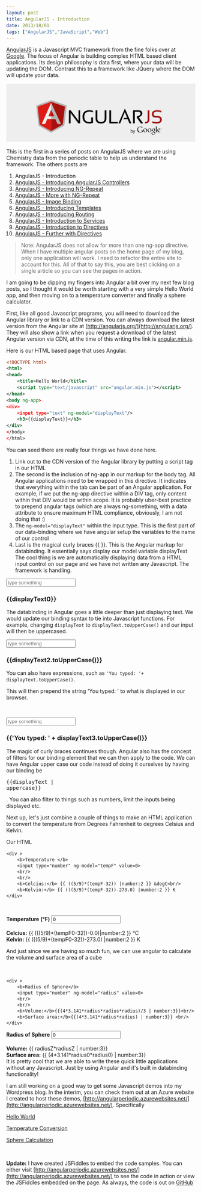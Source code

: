 ```yaml
---
layout: post
title: AngularJS - Introduction
date: 2013/10/01
tags: ["AngularJS","JavaScript","Web"]
---
```


[AngularJS](http://www.angularjs.org) is a Javascript MVC framework from the fine folks over at
[Google](http://www.google.com). The focus of Angular is building complex
 HTML based client applications. Its design philosophy is data first, where your data will be updating the DOM.
 Contrast this to a framework like JQuery where the DOM will update your data.

![AngularJS Logo](angularLogo.png)

This is the first in a series of posts on AngularJS where we are using Chemistry data from the periodic table
to help us understand the framework. The others posts are

1. AngularJS - Introduction
2. [AngularJS - Introducing AngularJS Controllers](http://www.jptacek.com/2013/10/introducing-angularjs-controllers/)
3. [AngularJS - Introducing NG-Repeat](http://www.jptacek.com/2013/10/angularjs-introducing-ng-repeat/)
4. [AngularJS - More with NG-Repeat](http://www.jptacek.com/2014/01/angularjs-further-with-ng-repeat/)
5. [AngularJS - Image Binding](http://www.jptacek.com/2014/01/angularjs-lou-reed/)
6. [AngularJS - Introducing Templates](http://www.jptacek.com/2014/02/angularJS-templates/)
7. [AngularJS - Introducing Routing](http://www.jptacek.com/2014/02/angularJS-IntroToRouting/)
8. [AngularJS - Introduction to Services](http://www.jptacek.com//2014/05/angularJS-Intro-To-Services/)
9. [AngularJS - Introduction to Directives](http://www.jptacek.com/2014/06/angularJS-intro-to-directives/)
10. [AngularJS - Further with Directives](http://www.jptacek.com/2014/12/angularJS-further-with-directives/)

>Note: AngularJS does not allow for more than one ng-app directive. When I have multiple angular posts on
the home page of my blog, only one application will work. I need to refactor the entire site to account for
this. All of that to say this, you are best clicking on a single article so you can see the pages in action.

I am going to be dipping my fingers into Angular a bit over my next few blog posts, so I thought it would be worth
starting with a very simple Hello World app, and then moving on to a temperature converter and finally a
sphere calculator.

First, like all good Javascript programs, you will need to download the Angular library or link to a CDN version.
You can always download the latest version from the Angular site at [http://angularjs.org/](http://angularjs.org/).
They will also show a link when you request a download of the latest Angular version via CDN, at the time of this
writing the link is [angular.min.js](https://ajax.googleapis.com/ajax/libs/angularjs/1.2.12/angular.min.js).

Here is our HTML based page that uses Angular.

```xml
<!DOCTYPE html>
<html>
<head>
    <title>Hello World</title>
    <script type="text/javascript" src="angular.min.js"></script>
</head>
<body ng-app>
<div>
    <input type="text" ng-model="displayText"/>
    <h3>{{displayText}}</h3>
</div>
</body>
</html>
```

You can seed there are really four things we have done here.

1.  Link out to the CDN version of the Angular library by putting a script tag in our HTML
2.  The second is the inclusion of ng-app in our markup for the body tag. All Angular applications need to be
wrapped in this directive. It indicates that everything within the tab can be part of an Angular application.
For example, if we put the ng-app directive within a DIV tag, only content within that DIV would be within scope.
It is probably uber-best practice to prepend angular tags (which are always ng-something, with a data attribute to
ensure maximum HTML compliance, obviously, I am not doing that :)
3.  The ``ng-model="displayText"`` within the input type. This is the first part of our data-binding where we have
angular setup the variables to the name of our control
4.  Last is the magical curly braces {{ }}. This is the Angular markup for databinding. It essentially says
display our model variable displayText
The cool thing is we are automatically displaying data from a HTML input control on our page and we have not
written any Javascript. The framework is handling.

<div id="app" ng-app>

<div>
    <input type="text" ng-model="displayText0" placeholder="type something"/>
    <h3>{{displayText0}}</h3>
</div>

The databinding in Angular goes a little deeper than just displaying text. We would update our binding syntax to
tie into Javascript functions. For example, changing ``displayText`` to
``displayText.toUpperCase()`` and our
input will then be uppercased.




<div>
    <input type="text" ng-model="displayText2" placeholder="type something"/>
    <h3>{{displayText2.toUpperCase()}}</h3>
</div>

You can also have expressions, such as ``'You typed: '+ displayText.toUpperCase()``.

This will then prepend the string 'You typed: ' to what is displayed in our browser.


&nbsp;

<div>
    <input type="text" ng-model="displayText3" placeholder="type something"/>
    <h3>{{'You typed: ' + displayText3.toUpperCase()}}</h3>
</div>

The magic of curly braces continues though. Angular also has the concept of filters for our binding element that we
can then apply to the code. We can have Angular upper case our code instead of doing it ourselves by having our
binding be <pre>{{displayText | uppercase}}</pre>. You can also filter to things such as numbers, limit the inputs being
displayed etc.

Next up, let's just combine a couple of things to make an HTML application to convert the temperature from Degrees
Fahrenheit to degrees Celsius and Kelvin.

Our HTML

```
<div >
    <b>Temperature </b>
    <input type="number" ng-model="tempF" value=0>
    <br/>
    <br/>
    <b>Celcius:</b> {{ ((5/9)*(tempF-32)) |number:2 }} &degC<br/>
    <b>Kelvin:</b> {{ (((5/9)*(tempF-32))-273.0) |number:2 }} K
</div>
```

&nbsp;

<div id="tempConversion">
    <b>Temperature (&degF)</b>
    <input type="number" ng-model="tempF0" value=0>
    <br/>
    <br/>
    <b>Celcius:</b> {{ (((5/9)*(tempF0-32))-0.0)|number:2 }}  &degC<br/>
    <b>Kelvin:</b> {{ (((5/9)*(tempF0-32))-273.0) |number:2 }} K
</div>

And just since we are having so much fun, we can use angular to calculate the volume and surface area of a cube

&nbsp;

```
<div >
    <b>Radius of Sphere</b>
    <input type="number" ng-model="radius" value=0>
    <br/>
    <br/>
    <b>Volume:</b>{{(4*3.141*radius*radius*radius)/3 | number:3}}<br/>
    <b>Surface area:</b>{{(4*3.141*radius*radius) | number:3}} <br/>
</div>
```

<div id="sphereVol">
    <b>Radius of Sphere</b>
    <input type="number" ng-model="radiusZ" value=0>
    <br/>
    <br/>
    <b>Volume:</b> {{ radiusZ*radiusZ | number:3}} <br/>
    <b>Surface area:</b> {{ (4*3.141*radius0*radius0) | number:3}} <br/>
</div>


</div>
It is pretty cool that we are able to write these quick little applications without any Javascript. Just by using Angular and it's built in databinding functionality!

I am still working on a good way to get some Javascript demos into my Wordpress blog. In the interim, you can check them out at an Azure website I created to host these demos, [http://angularperiodic.azurewebsites.net/](http://angularperiodic.azurewebsites.net/). Specifically

[Hello World](http://angularperiodic.azurewebsites.net/Demo1/helloworld.html)

[Temperature Conversion](http://angularperiodic.azurewebsites.net/Demo1/tempConversion.html)

[Sphere Calculation](http://angularperiodic.azurewebsites.net/Demo1/spherecalculation.html)

&nbsp;

**Update:** I have created JSFiddles to embed the code samples. You can either visit [http://angularperiodic.azurewebsites.net/](http://angularperiodic.azurewebsites.net/) to see the code in action or view the JSFiddles embedded on the page. As always, the code is out on [GitHub](https://github.com/jptacek/AngularPeriodic)